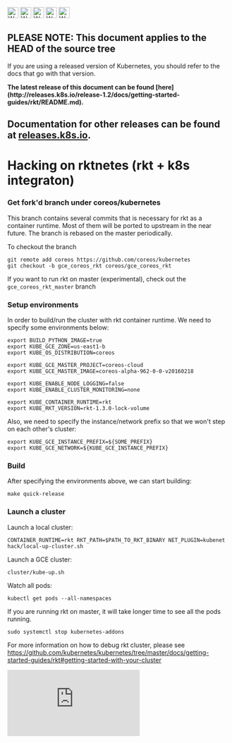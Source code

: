 <!-- BEGIN MUNGE: UNVERSIONED_WARNING -->

<!-- BEGIN STRIP_FOR_RELEASE -->

<img src="http://kubernetes.io/img/warning.png" alt="WARNING"
     width="25" height="25">
<img src="http://kubernetes.io/img/warning.png" alt="WARNING"
     width="25" height="25">
<img src="http://kubernetes.io/img/warning.png" alt="WARNING"
     width="25" height="25">
<img src="http://kubernetes.io/img/warning.png" alt="WARNING"
     width="25" height="25">
<img src="http://kubernetes.io/img/warning.png" alt="WARNING"
     width="25" height="25">

<h2>PLEASE NOTE: This document applies to the HEAD of the source tree</h2>

If you are using a released version of Kubernetes, you should
refer to the docs that go with that version.

<!-- TAG RELEASE_LINK, added by the munger automatically -->
<strong>
The latest release of this document can be found
[here](http://releases.k8s.io/release-1.2/docs/getting-started-guides/rkt/README.md).

Documentation for other releases can be found at
[releases.k8s.io](http://releases.k8s.io).
</strong>
--

<!-- END STRIP_FOR_RELEASE -->

<!-- END MUNGE: UNVERSIONED_WARNING -->

# Hacking on rktnetes (rkt + k8s integraton)

### Get fork'd branch under coreos/kubernetes

This branch contains several commits that is necessary for rkt as a container runtime.
Most of them will be ported to upstream in the near future.
The branch is rebased on the master periodically.

To checkout the branch
```
git remote add coreos https://github.com/coreos/kubernetes
git checkout -b gce_coreos_rkt coreos/gce_coreos_rkt
```

If you want to run rkt on master (experimental), check out the `gce_coreos_rkt_master` branch


### Setup environments

In order to build/run the cluster with rkt container runtime. We need to specify some environments below:
```
export BUILD_PYTHON_IMAGE=true
export KUBE_GCE_ZONE=us-east1-b
export KUBE_OS_DISTRIBUTION=coreos

export KUBE_GCE_MASTER_PROJECT=coreos-cloud
export KUBE_GCE_MASTER_IMAGE=coreos-alpha-962-0-0-v20160218

export KUBE_ENABLE_NODE_LOGGING=false
export KUBE_ENABLE_CLUSTER_MONITORING=none

export KUBE_CONTAINER_RUNTIME=rkt
export KUBE_RKT_VERSION=rkt-1.3.0-lock-volume
```

Also, we need to specify the instance/network prefix so that we won't step on each other's cluster:

```
export KUBE_GCE_INSTANCE_PREFIX=${SOME_PREFIX}
export KUBE_GCE_NETWORK=${KUBE_GCE_INSTANCE_PREFIX}
```

### Build

After specifying the environments above, we can start building:

```
make quick-release
```

### Launch a cluster
Launch a local cluster:

```
CONTAINER_RUNTIME=rkt RKT_PATH=$PATH_TO_RKT_BINARY NET_PLUGIN=kubenet hack/local-up-cluster.sh
```

Launch a GCE cluster:
```
cluster/kube-up.sh
```

Watch all pods:
```
kubectl get pods --all-namespaces
```

If you are running rkt on master, it will take longer time to see all the pods running.
```
sudo systemctl stop kubernetes-addons
```

For more information on how to debug rkt cluster, please see https://github.com/kubernetes/kubernetes/tree/master/docs/getting-started-guides/rkt#getting-started-with-your-cluster


<!-- BEGIN MUNGE: GENERATED_ANALYTICS -->
[![Analytics](https://kubernetes-site.appspot.com/UA-36037335-10/GitHub/docs/getting-started-guides/rkt/README.md?pixel)]()
<!-- END MUNGE: GENERATED_ANALYTICS -->

